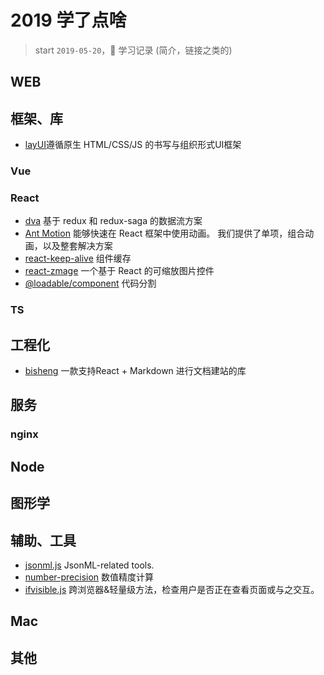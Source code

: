# 2019 学了点啥

> start `2019-05-20`，💖 学习记录 (简介，链接之类的)

## WEB

## 框架、库

- [layUI](https://www.layui.com/doc/)遵循原生 HTML/CSS/JS 的书写与组织形式UI框架

### Vue

### React

- [dva](https://dvajs.com/) 基于 redux 和 redux-saga 的数据流方案
- [Ant Motion](https://motion.ant.design/index-cn) 能够快速在 React 框架中使用动画。
我们提供了单项，组合动画，以及整套解决方案
- [react-keep-alive](https://github.com/StructureBuilder/react-keep-alive) 组件缓存
- [react-zmage](https://github.com/Caldis/react-zmage) 一个基于 React 的可缩放图片控件
- [@loadable/component](https://www.npmjs.com/package/@loadable/component) 代码分割

### TS

## 工程化

- [bisheng](https://github.com/benjycui/bisheng) 一款支持React + Markdown 进行文档建站的库

## 服务

### nginx

## Node

## 图形学

## 辅助、工具

- [jsonml.js](https://github.com/benjycui/jsonml.js) JsonML-related tools.
- [number-precision](https://github.com/nefe/number-precision) 数值精度计算
- [ifvisible.js](https://github.com/serkanyersen/ifvisible.js) 跨浏览器&轻量级方法，检查用户是否正在查看页面或与之交互。

## Mac

## 其他
